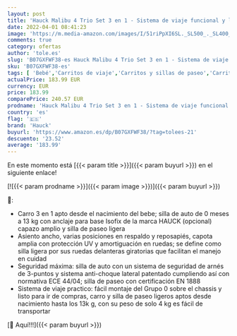 ```yaml
---
layout: post
title: 'Hauck Malibu 4 Trio Set 3 en 1 - Sistema de viaje funcional y ligero  Grupo 0  capazo con colchoncito  silla deportiva con varias posiciones  plegado compacto  diseño y textil de rombos  negro'
date: 2022-04-01 08:41:23
image: 'https://m.media-amazon.com/images/I/51riPpXI6SL._SL500_._SL400_.jpg'
comments: true
category: ofertas
author: 'tole.es'
slug: 'B07GXFWF38-es Hauck Malibu 4 Trio Set 3 en 1 - Sistema de viaje...'
sku: 'B07GXFWF38-es'
tags: [ 'Bebé','Carritos de viaje','Carritos y sillas de paseo','Carritos, sillas de paseo y accesorios','hauck', ]
actualPrice: 183.99 EUR
currency: EUR
price: 183.99
comparePrice: 240.57 EUR
prodname: 'Hauck Malibu 4 Trio Set 3 en 1 - Sistema de viaje funcional y ligero  Grupo 0  capazo con colchoncito  silla deportiva con varias posiciones  plegado compacto  diseño y textil de rombos  negro'
country: 'es'
flag: '🇪🇸'
brand: 'Hauck'
buyurl: 'https://www.amazon.es/dp/B07GXFWF38/?tag=tolees-21'
descuento: '23.52'
average: '183.99'
---
```


En este momento está [{{< param title >}}]({{< param buyurl >}}) en el siguiente enlace!

[![{{< param prodname >}}]({{< param image >}})]({{< param buyurl >}})

🔎:

- Carro 3 en 1 apto desde el nacimiento del bebe; silla de auto de 0 meses a 13 kg con anclaje para base Isofix de la marca HAUCK (opcional) capazo amplio y silla de paseo ligera
- Asiento ancho, varias posiciones en respaldo y reposapiés, capota amplia con protección UV y amortiguación en ruedas; se define como silla ligera por sus ruedas delanteras giratorias que facilitan el manejo en cuidad
- Seguridad máxima: silla de auto con un sistema de seguridad de arnés de 3-puntos y sistema anti-choque lateral patentado cumpliendo así con normativa ECE 44/04; silla de paseo con certificación EN 1888
- Sistema de viaje practico: fácil montaje del Grupo 0 sobre el chassis y listo para ir de compras, carro y silla de paseo ligeros aptos desde nacimiento hasta los 13k g, con su peso de solo 4 kg es fácil de transportar

[🛒 Aquí!!!]({{< param buyurl >}})
